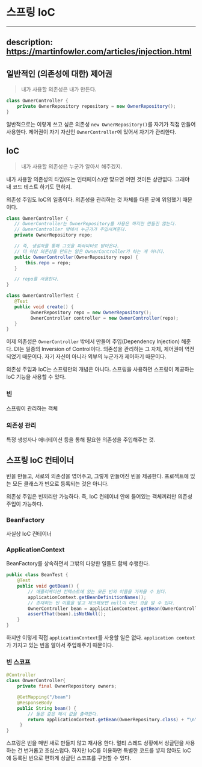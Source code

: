 # 스프링 IoC
---
description: https://martinfowler.com/articles/injection.html
---

## 일반적인 (의존성에 대한) 제어권

> 내가 사용할 의존성은 내가 만든다.

```java
class OwnerController {
    private OwnerRepository repository = new OwnerRepository();
}
```

일반적으로는 이렇게 쓰고 싶은 의존성 `new OwnerRepository()`를 자기가 직접 만들어 사용한다. 제어권이 자기 자신인 `OwnerController`에 있어서 자기가 관리한다.

## IoC

> 내가 사용할 의존성은 누군가 알아서 해주겠지.

내가 사용할 의존성의 타입(또는 인터페이스)만 맞으면 어떤 것이든 상관없다. 그래야 내 코드 테스트 하기도 편하지.

의존성 주입도 IoC의 일종이다. 의존성을 관리하는 것 자체를 다른 곳에 위임했기 때문이다.

```java
class OwnerController {
   // OwnerController는 OwnerRepository를 사용은 하지만 만들진 않는다.
   // OwnerController 밖에서 누군가가 주입시켜준다.
   private OwnerRepository repo;

   // 즉, 생성자를 통해 그것을 파라미터로 받아온다.
   // 더 이상 의존성을 만드는 일은 OwnerController가 하는 게 아니다.
   public OwnerController(OwnerRepository repo) {
       this.repo = repo;
   } 

   // repo를 사용한다.
}

class OwnerControllerTest {
   @Test
   public void create() {
         OwnerRepository repo = new OwnerRepository();
         OwnerController controller = new OwnerController(repo);
   }
}
```

이제 의존성은 `OwnerController` 밖에서 만들어 주입(Dependency Injection) 해준다. DI는 일종의 Inversion of Control이다. 의존성을 관리하는 그 자체, 제어권이 역전되었기 때문이다. 자기 자신이 아니라 외부의 누군가가 제어하기 때문이다.

의존성 주입과 IoC는 스프링만의 개념은 아니다. 스프링을 사용하면 스프링이 제공하는 IoC 기능을 사용할 수 있다.

### 빈

스프링이 관리하는 객체

### 의존성 관리

특정 생성자나 애너테이션 등을 통해 필요한 의존성을 주입해주는 것. 

## 스프링 IoC 컨테이너

빈을 만들고, 서로의 의존성을 엮어주고, 그렇게 만들어진 빈을 제공한다. 프로젝트에 있는 모든 클래스가 빈으로 등록되는 것은 아니다. 

의존성 주입은 빈끼리만 가능하다. 즉, IoC 컨테이너 안에 들어있는 객체끼리만 의존성 주입이 가능하다.

### BeanFactory

사실상 IoC 컨테이너

### ApplicationContext

BeanFactory를 상속하면서 그밖의 다양한 일들도 함께 수행한다.

```java
public class BeanTest {
    @Test
    public void getBean() {
        // 애플리케이션 컨텍스트에 있는 모든 빈의 이름을 가져올 수 있다.
        applicationContext.getBeanDefinitionNames();
        // 존재하는 빈 이름을 넣고 체크해보면 null이 아닌 것을 알 수 있다.
        OwnerController bean = applicationContext.getBean(OwnerController.class);
        assertThat(bean).isNotNull();
    }   
} 
```

하지만 이렇게 직접 `applicationContext`를 사용할 일은 없다. `application context`가 가지고 있는 빈을 알아서 주입해주기 때문이다.

### 빈 스코프

```java
@Controller
class OnwerController{
    private final OwnerRepository owners;

    @GetMapping("/bean")
    @ResponseBody
    public String bean() {
        // 둘은 같은 해시 값을 출력한다.
        return applicationContext.getBean(OwnerRepository.class) + "\n" + this.owners;
     }
}
```

스프링은 빈을 매번 새로 만들지 않고 재사용 한다. 멀티 스레드 상황에서 싱글턴을 사용하는 건 번거롭고 조심스럽다. 하지만 IoC를 이용하면 특별한 코드를 넣지 않아도 IoC에 등록된 빈으로 편하게 싱글턴 스코프를 구현할 수 있다.